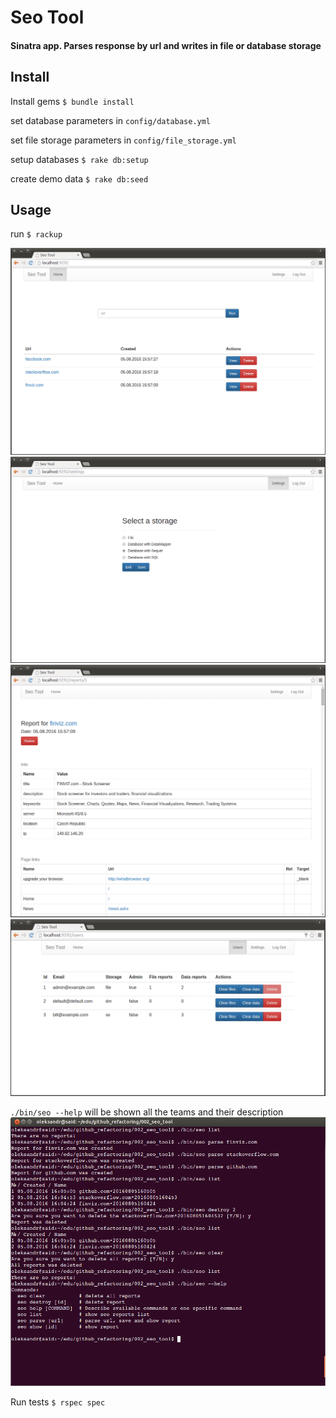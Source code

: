 # Seo Tool
#### Sinatra app. Parses response by url and writes in file or database storage

## Install
Install gems `$ bundle install`

set database parameters in `config/database.yml`

set file storage parameters in `config/file_storage.yml`

setup databases `$ rake db:setup`

create demo data `$ rake db:seed`

## Usage
run `$ rackup` 

![Alt text](index_user.png?raw=true "User index page")
![Alt text](settings_user.png?raw=true "User settings page")
![Alt text](report_user.png?raw=true "User report page")
![Alt text](users_admin.png?raw=true "Admin users page")

`./bin/seo --help` will be shown all the teams and their description
![Alt text](command_line.png?raw=true "Command line interface")

Run tests `$ rspec spec`
